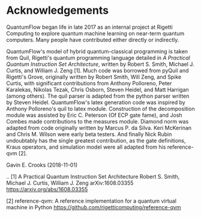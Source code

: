 # Acknowledgements

QuantumFlow began life in late 2017 as an internal project at Rigetti Computing
to explore quantum machine learning on near-term quantum computers. Many 
people have contributed either directly or indirectly.

QuantumFlow's model of hybrid quantum-classical programming is taken
from Quil, Rigetti's quantum programming language detailed in *A Practical
Quantum Instruction Set Architecture*, written by Robert S. Smith, Michael J.
Curtis, and William J. Zeng [1]. Much code was borrowed from pyQuil and Rigetti's
Grove, originally written by Robert Smith, Will Zeng, and Spike Curtis, with
significant contributions from Anthony Polloreno, Peter Karalekas, Nikolas
Tezak, Chris Osborn, Steven Heidel, and Matt Harrigan (among others). The
quil parser is adapted from the python parser written by Steven Heidel.
QuantumFlow's latex generation code was inspired by Anthony Polloreno's quil
to latex module. Construction of the decomposition module was assisted by
Eric C. Peterson (Of ECP gate fame), and Josh Combes made contributions to
the measures module. Diamond norm was adapted from code originally written by
Marcus P. da Silva. Keri McKerinan and Chris M. Wilson were early beta
testers. And finally Nick Rubin undoubtably has the single greatest
contribution, as the gate definitions, Kraus operators, and simulation model
were all adapted from his reference-qvm [2].  
  

Gavin E. Crooks (2018-11-01)


.. [1]  A Practical Quantum Instruction Set Architecture
        Robert S. Smith, Michael J. Curtis, William J. Zeng
        arXiv:1608.03355 https://arxiv.org/abs/1608.03355

   [2]  reference-qvm: A reference implementation for a quantum virtual machine
   	    in Python https://github.com/rigetticomputing/reference-qvm